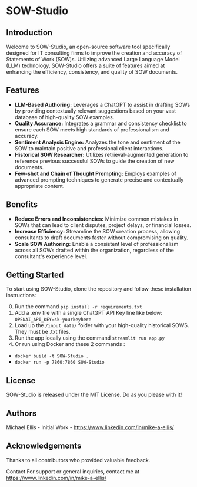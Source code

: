 # SOW-Studio

## Introduction

Welcome to SOW-Studio, an open-source software tool specifically designed for IT consulting firms to improve the creation and accuracy of Statements of Work (SOW)s. Utilizing advanced Large Language Model (LLM) technology, SOW-Studio offers a suite of features aimed at enhancing the efficiency, consistency, and quality of SOW documents.

## Features

- **LLM-Based Authoring:** Leverages a ChatGPT to assist in drafting SOWs by providing contextually relevant suggestions based on your vast database of high-quality SOW examples.
- **Quality Assurance:** Integrates a grammar and consistency checklist to ensure each SOW meets high standards of professionalism and accuracy.
- **Sentiment Analysis Engine:** Analyzes the tone and sentiment of the SOW to maintain positive and professional client interactions.
- **Historical SOW Researcher:** Utilizes retrieval-augmented generation to reference previous successful SOWs to guide the creation of new documents.
- **Few-shot and Chain of Thought Prompting:** Employs examples of advanced prompting techniques to generate precise and contextually appropriate content.

## Benefits

- **Reduce Errors and Inconsistencies:** Minimize common mistakes in SOWs that can lead to client disputes, project delays, or financial losses.
- **Increase Efficiency:** Streamline the SOW creation process, allowing consultants to draft documents faster without compromising on quality.
- **Scale SOW Authoring:** Enable a consistent level of professionalism across all SOWs drafted within the organization, regardless of the consultant's experience level.

## Getting Started

To start using SOW-Studio, clone the repository and follow these installation instructions:

0. Run the command `pip install -r requirements.txt`
1. Add a .env file with a single ChatGPT API Key line like below:
`OPENAI_API_KEY=sk-yourkeyhere`
2. Load up the `/input_data/` folder with your high-quality historical SOWS.  They must be .txt files.
3. Run the app locally using the command  `streamlit run app.py`
4. Or run using Docker and these 2 commands :
  * `docker build -t SOW-Studio .`
  * `docker run -p 7860:7860 SOW-Studio`
  

## License
SOW-Studio is released under the MIT License. Do as you please with it!

## Authors
Michael Ellis - Initial Work - https://www.linkedin.com/in/mike-a-ellis/

## Acknowledgements
Thanks to all contributors who provided valuable feedback.

Contact
For support or general inquiries, contact me at https://www.linkedin.com/in/mike-a-ellis/